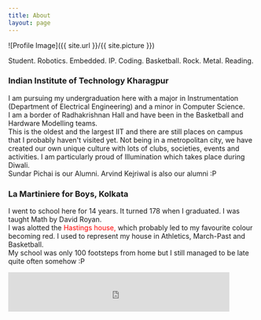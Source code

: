 ```yaml
---
title: About
layout: page
---
```

![Profile Image]({{ site.url }}/{{ site.picture }})

Student. Robotics. Embedded. IP. Coding. Basketball. Rock. Metal. Reading.

### <a href="http://www.iitkgp.ac.in/" style="text-decoration: none">Indian Institute of Technology Kharagpur</a>

I am pursuing my undergraduation here with a major in Instrumentation (Department of Electrical Engineering) and a minor in Computer Science.<br>
I am a border of <a href="http://rkhall.org/" style="text-decoration: none">Radhakrishnan Hall</a> and have been in the Basketball and Hardware Modelling teams.<br>
This is the oldest and the largest IIT and there are still places on campus that I probably haven't visited yet. Not being in a metropolitan city, we have created our own unique culture with lots of clubs, societies, events and activities. I am particularly proud of <a href="https://www.scoopwhoop.com/Students-IIT-KGP-Celebrate-Diwali-The-Festival-Of-Lights/#.g7a028x7s" style="text-decoration: none">Illumination</a> which takes place during Diwali.<br>
Sundar Pichai is our Alumni. Arvind Kejriwal is also our alumni :P

### <a href="http://www.lamartiniere.co/" style="text-decoration: none">La Martiniere for Boys, Kolkata</a>

I went to school here for 14 years. It turned 178 when I graduated. I was taught Math by <a href="https://www.youtube.com/watch?v=4ST_vrqMg_Q" style="text-decoration: none">David Royan</a>.<br>
I was alotted the <font color="red">Hastings house,</font> which probably led to my favourite colour becoming red. I used to represent my house in Athletics, March-Past and Basketball.<br>
My school was only 100 footsteps from home but I still managed to be late quite often somehow :P

<iframe src="https://www.facebook.com/plugins/follow?href=https%3A%2F%2Fwww.facebook.com%2Fshashwatg3&amp;layout=standard&amp;show_faces=true&amp;colorscheme=light&amp;width=450&amp;height=80" scrolling="no" frameborder="0" style="border:none; overflow:hidden; width:450px; height:80px;" allowTransparency="true"></iframe>